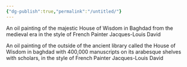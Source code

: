 ```yaml
---
{"dg-publish":true,"permalink":"/untitled/"}
---
```



An oil painting of the majestic House of Wisdom in Baghdad from the medieval era in the style of French Painter Jacques-Louis David

An oil painting of the outside of the ancient library called the House of Wisdom in baghdad with 400,000 manuscripts on its arabesque shelves with scholars, in the style of French Painter Jacques-Louis David